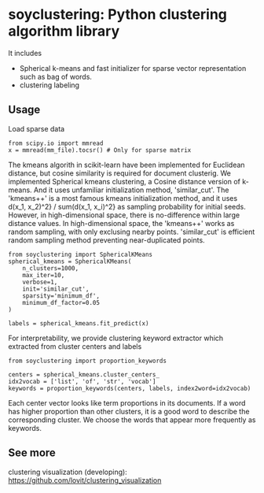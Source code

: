 # soyclustering: Python clustering algorithm library

It includes
- Spherical k-means and fast initializer for sparse vector representation such as bag of words.
- clustering labeling

## Usage

Load sparse data

    from scipy.io import mmread
    x = mmread(mm_file).tocsr() # Only for sparse matrix

The kmeans algorith in scikit-learn have been implemented for Euclidean distance, but cosine similarity is required for document clusterig. We implemented Spherical kmeans clustering, a Cosine distance version of k-means. And it uses unfamiliar initialization method, 'similar_cut'. The 'kmeans++' is a most famous kmeans initialization method, and it uses d(x_1, x_2)^2} / sum(d(x_1, x_i)^2} as sampling probability for initial seeds. However, in high-dimensional space, there is no-difference within large distance values. In high-dimensional space, the 'kmeans++' works as random sampling, with only exclusing nearby points. 'similar_cut' is efficient random sampling method preventing near-duplicated points.

    from soyclustering import SphericalKMeans
    spherical_kmeans = SphericalKMeans(
        n_clusters=1000,
        max_iter=10,
        verbose=1,
        init='similar_cut',
        sparsity='minimum_df', 
        minimum_df_factor=0.05
    )

    labels = spherical_kmeans.fit_predict(x)
    
For interpretability, we provide clustering keyword extractor which extracted from cluster centers and labels

    from soyclustering import proportion_keywords
    
    centers = spherical_kmeans.cluster_centers_
    idx2vocab = ['list', 'of', 'str', 'vocab']
    keywords = proportion_keywords(centers, labels, index2word=idx2vocab)

Each center vector looks like term proportions in its documents. If a word has higher proportion than other clusters, it is a good word to describe the corresponding cluster. We choose the words that appear more frequently as keywords. 

## See more

clustering visualization (developing): https://github.com/lovit/clustering_visualization
